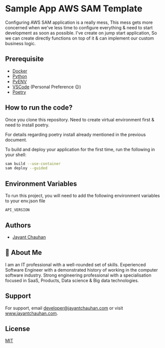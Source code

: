 # Sample App AWS SAM Template 

Configuring AWS SAM application is a really mess, This mess gets more concerned when we've less time to configure everything & need to start development as soon as possible. I've create on jump start application, So we can create directly functions on top of it & can implement our custom business logic. 
## Prerequisite

* [Docker](https://www.docker.com)
* [Python](https://www.python.org/)
* [PyENV](https://github.com/pyenv/pyenv)
* [VSCode](https://code.visualstudio.com) (Personal Preference 😉)
* [Poetry](https://python-poetry.org/docs)

## How to run the code? 

Once you clone this repository. Need to create virtual environment first & need to install poetry. 

For details regarding poetry install already mentioned in the previous document. 


To build and deploy your application for the first time, run the following in your shell:

```bash
sam build --use-container
sam deploy --guided
```


## Environment Variables

To run this project, you will need to add the following environment variables to your env.json file

`API_VERSION`

## Authors

- [Jayant Chauhan](https://github.com/iamjayantchauhan)


## 🚀 About Me

I am an IT professional with a well-rounded set of skills. Experienced Software Engineer with a demonstrated history of working in the computer software industry. Strong engineering professional with a specialisation focused in SaaS, Products, Data science & Big data technologies.
## Support

For support, email developer@jayantchauhan.com or visit www.jayantchauhan.com.


## License

[MIT](https://choosealicense.com/licenses/mit/)

